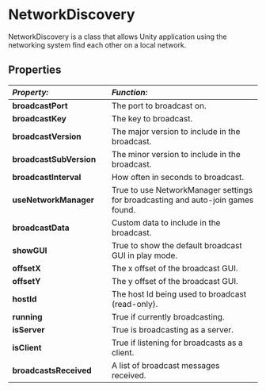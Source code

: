 NetworkDiscovery 
==============

NetworkDiscovery is a class that allows Unity application using the networking system find each other on a local network.


Properties
----------

|**_Property:_** ||**_Function:_** |
|:---|:---|:---|
|__broadcastPort__ ||The port to broadcast on. |
|__broadcastKey__ ||The key to broadcast. |
|__broadcastVersion__ ||The major version to include in the broadcast. |
|__broadcastSubVersion__ ||The minor version to include in the broadcast. |
|__broadcastInterval__ ||How often in seconds to broadcast. |
|__useNetworkManager__ ||True to use NetworkManager settings for broadcasting and auto-join games found. |
|__broadcastData__ ||Custom data to include in the broadcast. |
|__showGUI__ ||True to show the default broadcast GUI in play mode. |
|__offsetX__ ||The x offset of the broadcast GUI. |
|__offsetY__ ||The y offset of the broadcast GUI. |
|__hostId__ ||The host Id being used to broadcast (read-only). |
|__running__ ||True if currently broadcasting. |
|__isServer__ ||True is broadcasting as a server. |
|__isClient__ ||True if listening for broadcasts as a client. |
|__broadcastsReceived__ ||A list of broadcast messages received. |
